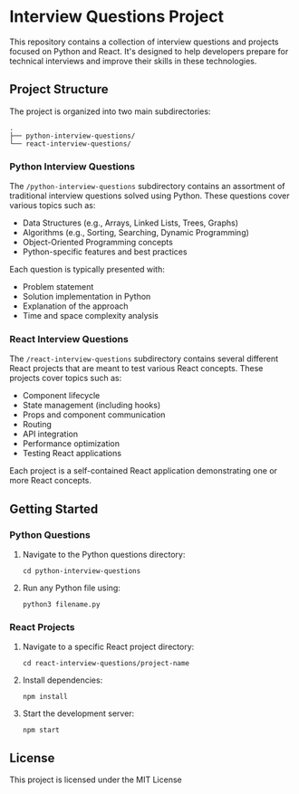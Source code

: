 # Interview Questions Project

This repository contains a collection of interview questions and projects focused on Python and React. It's designed to help developers prepare for technical interviews and improve their skills in these technologies.

## Project Structure

The project is organized into two main subdirectories:

```
.
├── python-interview-questions/
└── react-interview-questions/
```

### Python Interview Questions

The `/python-interview-questions` subdirectory contains an assortment of traditional interview questions solved using Python. These questions cover various topics such as:

- Data Structures (e.g., Arrays, Linked Lists, Trees, Graphs)
- Algorithms (e.g., Sorting, Searching, Dynamic Programming)
- Object-Oriented Programming concepts
- Python-specific features and best practices

Each question is typically presented with:

- Problem statement
- Solution implementation in Python
- Explanation of the approach
- Time and space complexity analysis

### React Interview Questions

The `/react-interview-questions` subdirectory contains several different React projects that are meant to test various React concepts. These projects cover topics such as:

- Component lifecycle
- State management (including hooks)
- Props and component communication
- Routing
- API integration
- Performance optimization
- Testing React applications

Each project is a self-contained React application demonstrating one or more React concepts.

## Getting Started

### Python Questions

1. Navigate to the Python questions directory:
   ```
   cd python-interview-questions
   ```
2. Run any Python file using:
   ```
   python3 filename.py
   ```

### React Projects

1. Navigate to a specific React project directory:
   ```
   cd react-interview-questions/project-name
   ```
2. Install dependencies:
   ```
   npm install
   ```
3. Start the development server:
   ```
   npm start
   ```

## License

This project is licensed under the MIT License
